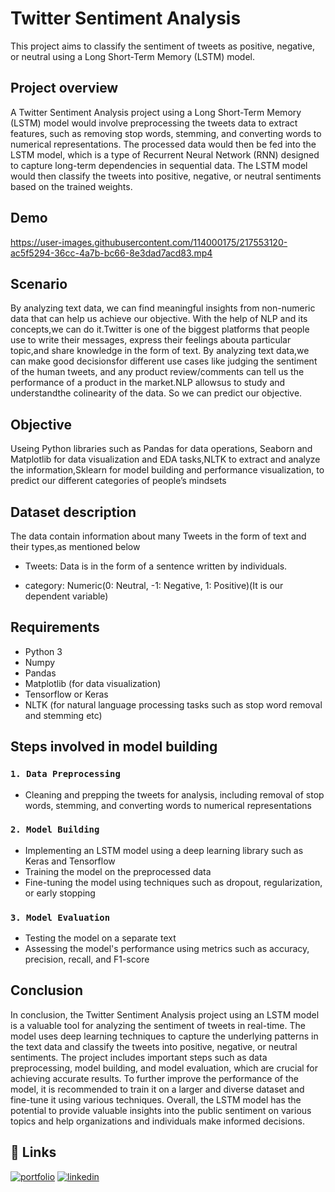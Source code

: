 
# Twitter Sentiment Analysis

This project aims to classify the sentiment of tweets as positive, negative, or neutral using a Long Short-Term Memory (LSTM) model.
## Project overview

A Twitter Sentiment Analysis project using a Long Short-Term Memory (LSTM) model would involve preprocessing the tweets data to extract features, such as removing stop words, stemming, and converting words to numerical representations. The processed data would then be fed into the LSTM model, which is a type of Recurrent Neural Network (RNN) designed to capture long-term dependencies in sequential data. The LSTM model would then classify the tweets into positive, negative, or neutral sentiments based on the trained weights.
## Demo



https://user-images.githubusercontent.com/114000175/217553120-ac5f5294-36cc-4a7b-bc66-8e3dad7acd83.mp4



## Scenario

By analyzing text data, we can find meaningful insights from non-numeric data that can help us achieve our objective. With the help of NLP and its concepts,we can do it.Twitter is one of the biggest platforms that people use to write their messages, express their feelings abouta particular topic,and share knowledge in the form of text. By analyzing text data,we can make good decisionsfor different use cases like judging the sentiment of the human tweets, and any product review/comments can tell us the performance of a product in the market.NLP allowsus to study and understandthe colinearity of the data. So we can predict our objective.
## Objective

Useing Python libraries such as Pandas for data operations, Seaborn and Matplotlib for data visualization and EDA tasks,NLTK to extract and analyze the information,Sklearn for model building and performance visualization, to predict our different categories of people’s mindsets
## Dataset description

The data contain information about many Tweets in the form of text and their types,as mentioned below

- Tweets: Data is in the form of a sentence written by individuals.

- category:  Numeric(0: Neutral, -1: Negative, 1: Positive)(It is our dependent variable)

## Requirements

- Python 3
- Numpy
- Pandas
- Matplotlib (for data visualization)
- Tensorflow or Keras
- NLTK (for natural language processing tasks such as stop word removal and stemming etc)
## Steps involved in model building

### `1. Data Preprocessing`
- Cleaning and prepping the tweets for analysis, including removal of stop words, stemming, and converting words to numerical representations

### `2. Model Building`
- Implementing an LSTM model using a deep learning library such as Keras and Tensorflow
- Training the model on the preprocessed data
- Fine-tuning the model using techniques such as dropout, regularization, or early stopping

### `3. Model Evaluation`
- Testing the model on a separate text
- Assessing the model's performance using metrics such as accuracy, precision, recall, and F1-score
## Conclusion

In conclusion, the Twitter Sentiment Analysis project using an LSTM model is a valuable tool for analyzing the sentiment of tweets in real-time. The model uses deep learning techniques to capture the underlying patterns in the text data and classify the tweets into positive, negative, or neutral sentiments. The project includes important steps such as data preprocessing, model building, and model evaluation, which are crucial for achieving accurate results. To further improve the performance of the model, it is recommended to train it on a larger and diverse dataset and fine-tune it using various techniques. Overall, the LSTM model has the potential to provide valuable insights into the public sentiment on various topics and help organizations and individuals make informed decisions.
## 🔗 Links
[![portfolio](https://img.shields.io/badge/my_portfolio-000?style=for-the-badge&logo=ko-fi&logoColor=white)](https://github.com/malikjanattar)
[![linkedin](https://img.shields.io/badge/linkedin-0A66C2?style=for-the-badge&logo=linkedin&logoColor=white)](https://www.linkedin.com/in/malikjan-attar-69a7a317b)
